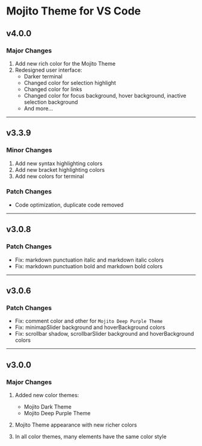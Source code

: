 # Mojito Theme for VS Code

## v4.0.0

### Major Changes

1. Add new rich color for the Mojito Theme
1. Redesigned user interface:
   * Darker terminal
   * Changed color for selection highlight
   * Changed color for links
   * Changed color for focus background, hover background, inactive selection background
   * And more...

___

## v3.3.9

### Minor Changes

1. Add new syntax highlighting colors
1. Add new bracket highlighting colors
1. Add new colors for terminal

### Patch Changes

* Code optimization, duplicate code removed

___

## v3.0.8

### Patch Changes

* Fix: markdown punctuation italic and markdown italic colors
* Fix: markdown punctuation bold and markdown bold colors

___

## v3.0.6

### Patch Changes

* Fix: comment color and other for `Mojito Deep Purple Theme`
* Fix: minimapSlider background and hoverBackground colors
* Fix: scrollbar shadow, scrollbarSlider background and hoverBackground colors

___

## v3.0.0

### Major Changes

1. Added new color themes:
    * Mojito Dark Theme
    * Mojito Deep Purple Theme

1. Mojito Theme appearance with new richer colors
1. In all color themes, many elements have the same color style
